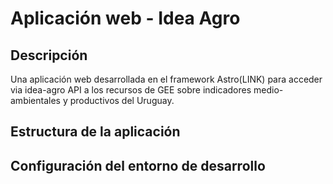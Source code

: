 # Aplicación web - Idea Agro

## Descripción

Una aplicación web desarrollada en el framework Astro(LINK) para acceder via idea-agro API a los recursos de GEE sobre indicadores medio-ambientales y productivos del Uruguay.

## Estructura de la aplicación

## Configuración del entorno de desarrollo
